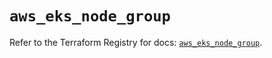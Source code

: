 # `aws_eks_node_group`

Refer to the Terraform Registry for docs: [`aws_eks_node_group`](https://registry.terraform.io/providers/hashicorp/aws/6.5.0/docs/resources/eks_node_group).
